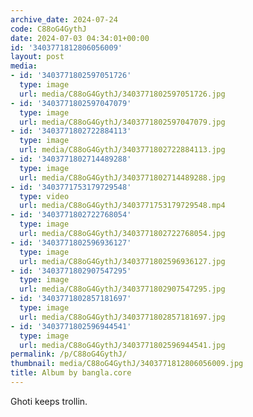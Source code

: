 ```yaml
---
archive_date: 2024-07-24
code: C88oG4GythJ
date: 2024-07-03 04:34:01+00:00
id: '3403771812806056009'
layout: post
media:
- id: '3403771802597051726'
  type: image
  url: media/C88oG4GythJ/3403771802597051726.jpg
- id: '3403771802597047079'
  type: image
  url: media/C88oG4GythJ/3403771802597047079.jpg
- id: '3403771802722884113'
  type: image
  url: media/C88oG4GythJ/3403771802722884113.jpg
- id: '3403771802714489288'
  type: image
  url: media/C88oG4GythJ/3403771802714489288.jpg
- id: '3403771753179729548'
  type: video
  url: media/C88oG4GythJ/3403771753179729548.mp4
- id: '3403771802722768054'
  type: image
  url: media/C88oG4GythJ/3403771802722768054.jpg
- id: '3403771802596936127'
  type: image
  url: media/C88oG4GythJ/3403771802596936127.jpg
- id: '3403771802907547295'
  type: image
  url: media/C88oG4GythJ/3403771802907547295.jpg
- id: '3403771802857181697'
  type: image
  url: media/C88oG4GythJ/3403771802857181697.jpg
- id: '3403771802596944541'
  type: image
  url: media/C88oG4GythJ/3403771802596944541.jpg
permalink: /p/C88oG4GythJ/
thumbnail: media/C88oG4GythJ/3403771812806056009.jpg
title: Album by bangla.core
---
```


Ghoti keeps trollin.